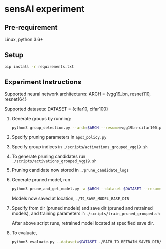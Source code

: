 # sensAI experiment

## Pre-requirement

Linux, python 3.6+

## Setup

```bash
pip install -r requirements.txt
```

## Experiment Instructions

Supported neural network architectures: ARCH = {vgg19_bn, resnet110, resnet164}

Supported datasets: DATASET = {cifar10, cifar100}


1. Generate groups by running:

   ```bash
   python3 group_selection.py --arch=$ARCH --resume=vgg19bn-cifar100.pth.tar --dataset=$DATASET --ngroups=10
   ```

2. Specify pruning parameters in `apoz_policy.py`

3. Specify group indices in `./scripts/activations_grouped_vgg19.sh`

4. To generate pruning candidates run `./scripts/activations_grouped_vgg19.sh`

5. Pruning candidate now stored in `./prune_candidate_logs`

6. Generate pruned model, run

   ```bash
   python3 prune_and_get_model.py -a $ARCH --dataset $DATASET --resume ./checkpoint_bearclaw.pth.tar  -c ./prune_candidate_logs/ -s ./TO_SAVE_MODEL_BASE_DIR
   ```

   Models now saved at location, `./TO_SAVE_MODEL_BASE_DIR`

7. Specify from dir (pruned models) and save dir (pruned and retrained models), and training parameters in `./scripts/train_pruned_grouped.sh`

   After above script runs, retrained model located at specified save dir.

8. To evaluate,

   ```bash
   python3 evaluate.py --dataset=$DATASET ./PATH_TO_RETRAIN_SAVED_DIR/ --test-batch 128
   ```

